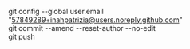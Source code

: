 git config --global user.email "57849289+inahpatrizia@users.noreply.github.com"  
git commit --amend --reset-author --no-edit  
git push  
